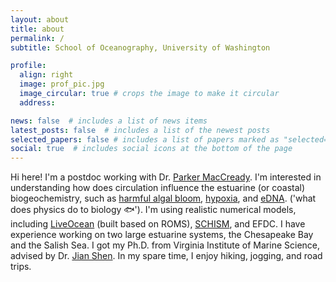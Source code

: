 ```yaml
---
layout: about
title: about
permalink: /
subtitle: School of Oceanography, University of Washington 

profile:
  align: right
  image: prof_pic.jpg
  image_circular: true # crops the image to make it circular
  address: 

news: false  # includes a list of news items
latest_posts: false  # includes a list of the newest posts
selected_papers: false # includes a list of papers marked as "selected={true}"
social: true  # includes social icons at the bottom of the page
---
```


Hi here! I'm a postdoc working with Dr. [Parker MacCready](https://faculty.washington.edu/pmacc/). I'm interested in understanding how does circulation influence the estuarine (or coastal) biogeochemistry, such as [harmful algal bloom](https://aslopubs.onlinelibrary.wiley.com/doi/full/10.1002/lol2.10308), [hypoxia](https://agupubs.onlinelibrary.wiley.com/doi/full/10.1029/2021JC017592), and [eDNA](https://www.ednacollab.org/mmarinedna-about). ('what does physics do to biology 🐟'). I'm using realistic numerical models, including [LiveOcean](https://faculty.washington.edu/pmacc/LO/LiveOcean.html) (built based on ROMS), [SCHISM](https://schism-dev.github.io/schism/master/index.html), and EFDC. I have experience working on two large estuarine systems, the Chesapeake Bay and the Salish Sea.
I got my Ph.D. from Virginia Institute of Marine Science, advised by Dr. [Jian Shen](https://www.vims.edu/people/shen_j/index.php). 
In my spare time, I enjoy hiking, jogging, and road trips.
